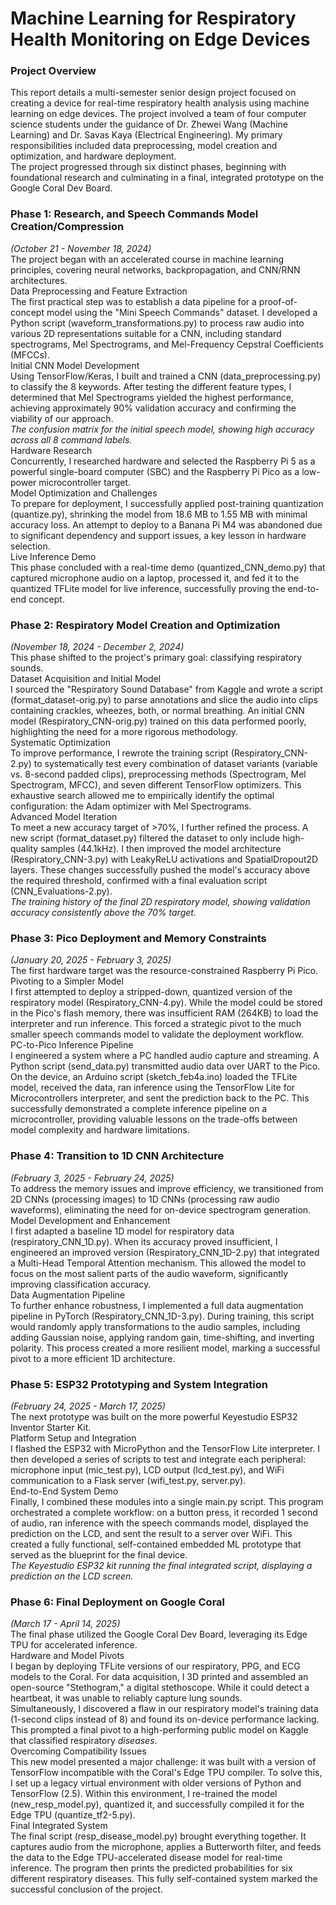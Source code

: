 # **Machine Learning for Respiratory Health Monitoring on Edge Devices**

### **Project Overview**

This report details a multi-semester senior design project focused on creating a device for real-time respiratory health analysis using machine learning on edge devices. The project involved a team of four computer science students under the guidance of Dr. Zhewei Wang (Machine Learning) and Dr. Savas Kaya (Electrical Engineering). My primary responsibilities included data preprocessing, model creation and optimization, and hardware deployment.  
The project progressed through six distinct phases, beginning with foundational research and culminating in a final, integrated prototype on the Google Coral Dev Board.

### **Phase 1: Research, and Speech Commands Model Creation/Compression**

*(October 21 \- November 18, 2024\)*  
The project began with an accelerated course in machine learning principles, covering neural networks, backpropagation, and CNN/RNN architectures.  
Data Preprocessing and Feature Extraction  
The first practical step was to establish a data pipeline for a proof-of-concept model using the "Mini Speech Commands" dataset. I developed a Python script (waveform\_transformations.py) to process raw audio into various 2D representations suitable for a CNN, including standard spectrograms, Mel Spectrograms, and Mel-Frequency Cepstral Coefficients (MFCCs).  
Initial CNN Model Development  
Using TensorFlow/Keras, I built and trained a CNN (data\_preprocessing.py) to classify the 8 keywords. After testing the different feature types, I determined that Mel Spectrograms yielded the highest performance, achieving approximately 90% validation accuracy and confirming the viability of our approach.  
*The confusion matrix for the initial speech model, showing high accuracy across all 8 command labels.*  
Hardware Research  
Concurrently, I researched hardware and selected the Raspberry Pi 5 as a powerful single-board computer (SBC) and the Raspberry Pi Pico as a low-power microcontroller target.  
Model Optimization and Challenges  
To prepare for deployment, I successfully applied post-training quantization (quantize.py), shrinking the model from 18.6 MB to 1.55 MB with minimal accuracy loss. An attempt to deploy to a Banana Pi M4 was abandoned due to significant dependency and support issues, a key lesson in hardware selection.  
Live Inference Demo  
This phase concluded with a real-time demo (quantized\_CNN\_demo.py) that captured microphone audio on a laptop, processed it, and fed it to the quantized TFLite model for live inference, successfully proving the end-to-end concept.

### **Phase 2: Respiratory Model Creation and Optimization**

*(November 18, 2024 \- December 2, 2024)*  
This phase shifted to the project's primary goal: classifying respiratory sounds.  
Dataset Acquisition and Initial Model  
I sourced the "Respiratory Sound Database" from Kaggle and wrote a script (format\_dataset-orig.py) to parse annotations and slice the audio into clips containing crackles, wheezes, both, or normal breathing. An initial CNN model (Respiratory\_CNN-orig.py) trained on this data performed poorly, highlighting the need for a more rigorous methodology.  
Systematic Optimization  
To improve performance, I rewrote the training script (Respiratory\_CNN-2.py) to systematically test every combination of dataset variants (variable vs. 8-second padded clips), preprocessing methods (Spectrogram, Mel Spectrogram, MFCC), and seven different TensorFlow optimizers. This exhaustive search allowed me to empirically identify the optimal configuration: the Adam optimizer with Mel Spectrograms.  
Advanced Model Iteration  
To meet a new accuracy target of \>70%, I further refined the process. A new script (format\_dataset.py) filtered the dataset to only include high-quality samples (44.1kHz). I then improved the model architecture (Respiratory\_CNN-3.py) with LeakyReLU activations and SpatialDropout2D layers. These changes successfully pushed the model's accuracy above the required threshold, confirmed with a final evaluation script (CNN\_Evaluations-2.py).  
*The training history of the final 2D respiratory model, showing validation accuracy consistently above the 70% target.*

### **Phase 3: Pico Deployment and Memory Constraints**

*(January 20, 2025 \- February 3, 2025)*  
The first hardware target was the resource-constrained Raspberry Pi Pico.  
Pivoting to a Simpler Model  
I first attempted to deploy a stripped-down, quantized version of the respiratory model (Respiratory\_CNN-4.py). While the model could be stored in the Pico's flash memory, there was insufficient RAM (264KB) to load the interpreter and run inference. This forced a strategic pivot to the much smaller speech commands model to validate the deployment workflow.  
PC-to-Pico Inference Pipeline  
I engineered a system where a PC handled audio capture and streaming. A Python script (send\_data.py) transmitted audio data over UART to the Pico. On the device, an Arduino script (sketch\_feb4a.ino) loaded the TFLite model, received the data, ran inference using the TensorFlow Lite for Microcontrollers interpreter, and sent the prediction back to the PC. This successfully demonstrated a complete inference pipeline on a microcontroller, providing valuable lessons on the trade-offs between model complexity and hardware limitations.

### **Phase 4: Transition to 1D CNN Architecture**

*(February 3, 2025 \- February 24, 2025\)*  
To address the memory issues and improve efficiency, we transitioned from 2D CNNs (processing images) to 1D CNNs (processing raw audio waveforms), eliminating the need for on-device spectrogram generation.  
Model Development and Enhancement  
I first adapted a baseline 1D model for respiratory data (respiratory\_CNN\_1D.py). When its accuracy proved insufficient, I engineered an improved version (Respiratory\_CNN\_1D-2.py) that integrated a Multi-Head Temporal Attention mechanism. This allowed the model to focus on the most salient parts of the audio waveform, significantly improving classification accuracy.  
Data Augmentation Pipeline  
To further enhance robustness, I implemented a full data augmentation pipeline in PyTorch (Respiratory\_CNN\_1D-3.py). During training, this script would randomly apply transformations to the audio samples, including adding Gaussian noise, applying random gain, time-shifting, and inverting polarity. This process created a more resilient model, marking a successful pivot to a more efficient 1D architecture.

### **Phase 5: ESP32 Prototyping and System Integration**

*(February 24, 2025 \- March 17, 2025\)*  
The next prototype was built on the more powerful Keyestudio ESP32 Inventor Starter Kit.  
Platform Setup and Integration  
I flashed the ESP32 with MicroPython and the TensorFlow Lite interpreter. I then developed a series of scripts to test and integrate each peripheral: microphone input (mic\_test.py), LCD output (lcd\_test.py), and WiFi communication to a Flask server (wifi\_test.py, server.py).  
End-to-End System Demo  
Finally, I combined these modules into a single main.py script. This program orchestrated a complete workflow: on a button press, it recorded 1 second of audio, ran inference with the speech commands model, displayed the prediction on the LCD, and sent the result to a server over WiFi. This created a fully functional, self-contained embedded ML prototype that served as the blueprint for the final device.  
*The Keyestudio ESP32 kit running the final integrated script, displaying a prediction on the LCD screen.*

### **Phase 6: Final Deployment on Google Coral**

*(March 17 \- April 14, 2025\)*  
The final phase utilized the Google Coral Dev Board, leveraging its Edge TPU for accelerated inference.  
Hardware and Model Pivots  
I began by deploying TFLite versions of our respiratory, PPG, and ECG models to the Coral. For data acquisition, I 3D printed and assembled an open-source "Stethogram," a digital stethoscope. While it could detect a heartbeat, it was unable to reliably capture lung sounds.  
Simultaneously, I discovered a flaw in our respiratory model's training data (1-second clips instead of 8\) and found its on-device performance lacking. This prompted a final pivot to a high-performing public model on Kaggle that classified respiratory *diseases*.  
Overcoming Compatibility Issues  
This new model presented a major challenge: it was built with a version of TensorFlow incompatible with the Coral's Edge TPU compiler. To solve this, I set up a legacy virtual environment with older versions of Python and TensorFlow (2.5). Within this environment, I re-trained the model (new\_resp\_model.py), quantized it, and successfully compiled it for the Edge TPU (quantize\_tf2-5.py).  
Final Integrated System  
The final script (resp\_disease\_model.py) brought everything together. It captures audio from the microphone, applies a Butterworth filter, and feeds the data to the Edge TPU-accelerated disease model for real-time inference. The program then prints the predicted probabilities for six different respiratory diseases. This fully self-contained system marked the successful conclusion of the project.
